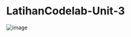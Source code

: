 # LatihanCodelab-Unit-3

![image](https://github.com/user-attachments/assets/aca4b85c-3f69-4892-ba5c-3274c29c9c83)
